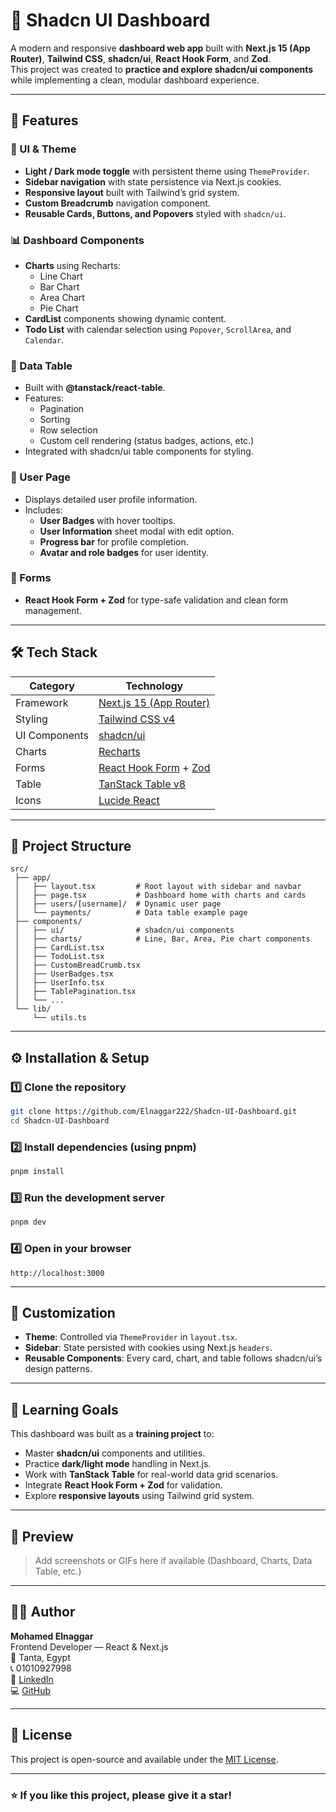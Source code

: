 # 🧭 Shadcn UI Dashboard

A modern and responsive **dashboard web app** built with **Next.js 15 (App Router)**, **Tailwind CSS**, **shadcn/ui**, **React Hook Form**, and **Zod**.  
This project was created to **practice and explore shadcn/ui components** while implementing a clean, modular dashboard experience.

---

## 🚀 Features

### 🧩 UI & Theme
- **Light / Dark mode toggle** with persistent theme using `ThemeProvider`.
- **Sidebar navigation** with state persistence via Next.js cookies.
- **Responsive layout** built with Tailwind’s grid system.
- **Custom Breadcrumb** navigation component.
- **Reusable Cards, Buttons, and Popovers** styled with `shadcn/ui`.

### 📊 Dashboard Components
- **Charts** using Recharts:
  - Line Chart
  - Bar Chart
  - Area Chart
  - Pie Chart
- **CardList** components showing dynamic content.
- **Todo List** with calendar selection using `Popover`, `ScrollArea`, and `Calendar`.

### 🧠 Data Table
- Built with **@tanstack/react-table**.
- Features:
  - Pagination
  - Sorting
  - Row selection
  - Custom cell rendering (status badges, actions, etc.)
- Integrated with shadcn/ui table components for styling.

### 👤 User Page
- Displays detailed user profile information.
- Includes:
  - **User Badges** with hover tooltips.
  - **User Information** sheet modal with edit option.
  - **Progress bar** for profile completion.
  - **Avatar and role badges** for user identity.

### 🧾 Forms
- **React Hook Form + Zod** for type-safe validation and clean form management.

---

## 🛠️ Tech Stack

| Category | Technology |
|-----------|-------------|
| Framework | [Next.js 15 (App Router)](https://nextjs.org/) |
| Styling | [Tailwind CSS v4](https://tailwindcss.com/) |
| UI Components | [shadcn/ui](https://ui.shadcn.com/) |
| Charts | [Recharts](https://recharts.org/en-US/) |
| Forms | [React Hook Form](https://react-hook-form.com/) + [Zod](https://zod.dev/) |
| Table | [TanStack Table v8](https://tanstack.com/table/v8) |
| Icons | [Lucide React](https://lucide.dev/) |

---

## 📁 Project Structure

```
src/
 ├── app/
 │   ├── layout.tsx         # Root layout with sidebar and navbar
 │   ├── page.tsx           # Dashboard home with charts and cards
 │   ├── users/[username]/  # Dynamic user page
 │   └── payments/          # Data table example page
 ├── components/
 │   ├── ui/                # shadcn/ui components
 │   ├── charts/            # Line, Bar, Area, Pie chart components
 │   ├── CardList.tsx
 │   ├── TodoList.tsx
 │   ├── CustomBreadCrumb.tsx
 │   ├── UserBadges.tsx
 │   ├── UserInfo.tsx
 │   ├── TablePagination.tsx
 │   └── ...
 └── lib/
     └── utils.ts
```

---

## ⚙️ Installation & Setup

### 1️⃣ Clone the repository
```bash
git clone https://github.com/Elnaggar222/Shadcn-UI-Dashboard.git
cd Shadcn-UI-Dashboard
```

### 2️⃣ Install dependencies (using pnpm)
```bash
pnpm install
```

### 3️⃣ Run the development server
```bash
pnpm dev
```

### 4️⃣ Open in your browser
```
http://localhost:3000
```

---

## 🌈 Customization

- **Theme**: Controlled via `ThemeProvider` in `layout.tsx`.
- **Sidebar**: State persisted with cookies using Next.js `headers`.
- **Reusable Components**: Every card, chart, and table follows shadcn/ui’s design patterns.

---

## 🧪 Learning Goals

This dashboard was built as a **training project** to:
- Master **shadcn/ui** components and utilities.
- Practice **dark/light mode** handling in Next.js.
- Work with **TanStack Table** for real-world data grid scenarios.
- Integrate **React Hook Form + Zod** for validation.
- Explore **responsive layouts** using Tailwind grid system.

---

## 📸 Preview

> Add screenshots or GIFs here if available (Dashboard, Charts, Data Table, etc.)

---

## 🧑‍💻 Author

**Mohamed Elnaggar**  
Frontend Developer — React & Next.js  
📍 Tanta, Egypt  
📞 01010927998  
🔗 [LinkedIn](https://www.linkedin.com/in/eng-elnaggar/)  
💻 [GitHub](https://github.com/Elnaggar222)

---

## 🪪 License

This project is open-source and available under the [MIT License](LICENSE).

---

### ⭐ If you like this project, please give it a star!
